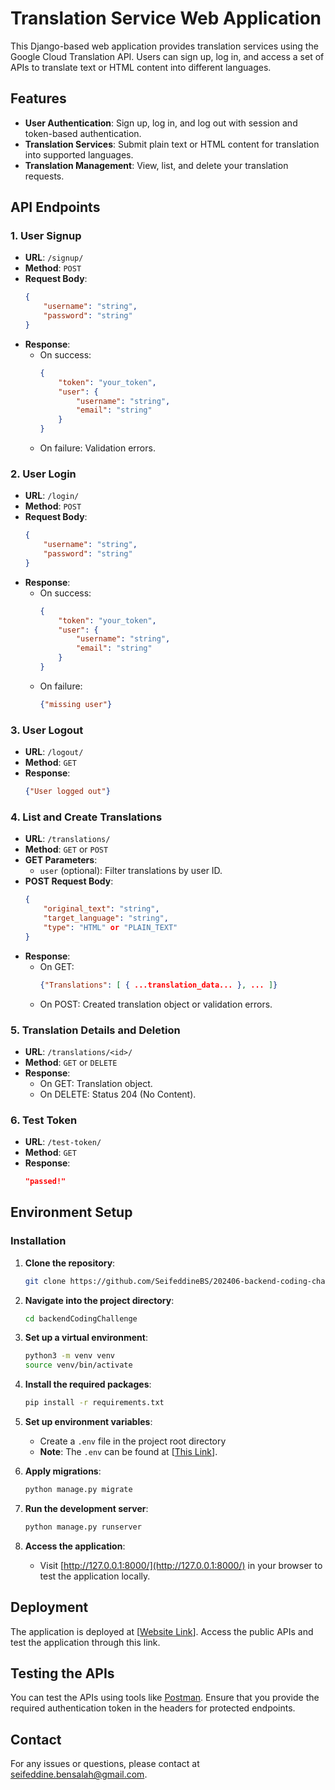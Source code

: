 # Translation Service Web Application

This Django-based web application provides translation services using the Google Cloud Translation API. Users can sign up, log in, and access a set of APIs to translate text or HTML content into different languages.

## Features

- **User Authentication**: Sign up, log in, and log out with session and token-based authentication.
- **Translation Services**: Submit plain text or HTML content for translation into supported languages.
- **Translation Management**: View, list, and delete your translation requests.

## API Endpoints

### 1. User Signup

- **URL**: `/signup/`
- **Method**: `POST`
- **Request Body**:
  ```json
  {
      "username": "string",
      "password": "string"
  }
  ```
- **Response**:
  - On success: 
    ```json
    { 
        "token": "your_token", 
        "user": { 
            "username": "string", 
            "email": "string" 
        } 
    }
    ```
  - On failure: Validation errors.

### 2. User Login

- **URL**: `/login/`
- **Method**: `POST`
- **Request Body**:
  ```json
  {
      "username": "string",
      "password": "string"
  }
  ```
- **Response**:
  - On success: 
    ```json
    { 
        "token": "your_token", 
        "user": { 
            "username": "string", 
            "email": "string" 
        } 
    }
    ```
  - On failure: 
    ```json
    {"missing user"}
    ```

### 3. User Logout

- **URL**: `/logout/`
- **Method**: `GET`
- **Response**:
  ```json
  {"User logged out"}
  ```

### 4. List and Create Translations

- **URL**: `/translations/`
- **Method**: `GET` or `POST`
- **GET Parameters**: 
  - `user` (optional): Filter translations by user ID.
- **POST Request Body**:
  ```json
  {
      "original_text": "string",
      "target_language": "string",
      "type": "HTML" or "PLAIN_TEXT"
  }
  ```
- **Response**:
  - On GET: 
    ```json
    {"Translations": [ { ...translation_data... }, ... ]}
    ```
  - On POST: Created translation object or validation errors.

### 5. Translation Details and Deletion

- **URL**: `/translations/<id>/`
- **Method**: `GET` or `DELETE`
- **Response**:
  - On GET: Translation object.
  - On DELETE: Status 204 (No Content).

### 6. Test Token

- **URL**: `/test-token/`
- **Method**: `GET`
- **Response**: 
  ```json
  "passed!"
  ```

## Environment Setup

### Installation

1. **Clone the repository**:
   ```bash
   git clone https://github.com/SeifeddineBS/202406-backend-coding-challenge.git
   ```

2. **Navigate into the project directory**:
   ```bash
   cd backendCodingChallenge
   ```

3. **Set up a virtual environment**:
   ```bash
   python3 -m venv venv
   source venv/bin/activate
   ```

4. **Install the required packages**:
   ```bash
   pip install -r requirements.txt
   ```

5. **Set up environment variables**:
   - Create a `.env` file in the project root directory
   - **Note**: The `.env` can be found at [[This Link](https://drive.google.com/file/d/14FtzT3nxI4g6JGqINJd6OPZEXDRxIoh9/view?usp=sharing)].

6. **Apply migrations**:
   ```bash
   python manage.py migrate
   ```


7. **Run the development server**:
   ```bash
   python manage.py runserver
   ```

8. **Access the application**:
   - Visit [http://127.0.0.1:8000/](http://127.0.0.1:8000/) in your browser to test the application locally.

## Deployment

The application is deployed at [[Website Link](https://backend-coding-challenge.up.railway.app)]. Access the public APIs and test the application through this link.

## Testing the APIs

You can test the APIs using tools like [Postman](https://www.postman.com/).
Ensure that you provide the required authentication token in the headers for protected endpoints.

## Contact

For any issues or questions, please contact at seifeddine.bensalah@gmail.com.
